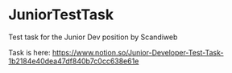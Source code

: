 # JuniorTestTask
 Test task for the Junior Dev position by Scandiweb

Task is here: https://www.notion.so/Junior-Developer-Test-Task-1b2184e40dea47df840b7c0cc638e61e
